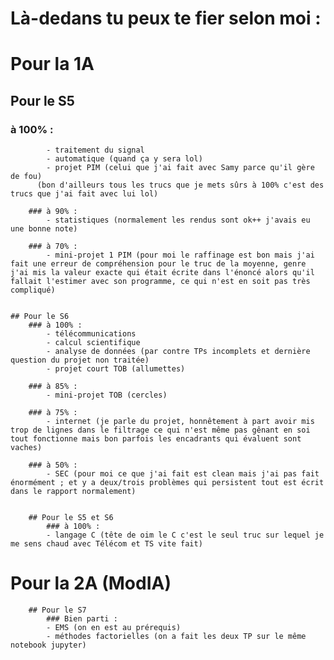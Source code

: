 Là-dedans tu peux te fier selon moi :
============================
# Pour la 1A
## Pour le S5
### à 100% :
  	 	  	- traitement du signal
  	 	  	- automatique (quand ça y sera lol)
  	 	  	- projet PIM (celui que j'ai fait avec Samy parce qu'il gère de fou)
  	 	  (bon d'ailleurs tous les trucs que je mets sûrs à 100% c'est des trucs que j'ai fait avec lui lol)
  	 	  
  		### à 90% :
  	 	  	- statistiques (normalement les rendus sont ok++ j'avais eu une bonne note)
  	 	  	
  	 	### à 70% :
  	 		- mini-projet 1 PIM (pour moi le raffinage est bon mais j'ai fait une erreur de compréhension pour le truc de la moyenne, genre j'ai mis la valeur exacte qui était écrite dans l'énoncé alors qu'il fallait l'estimer avec son programme, ce qui n'est en soit pas très compliqué)
  	 	  
  	 	  
	## Pour le S6
		### à 100% :
  	 	  	- télécommunications
  	 	  	- calcul scientifique
  	 	  	- analyse de données (par contre TPs incomplets et dernière question du projet non traitée)
  	 	  	- projet court TOB (allumettes)
  	 	
  	 	### à 85% :
  	 		- mini-projet TOB (cercles)
  	 	  
  	 	### à 75% :
  	 	  	- internet (je parle du projet, honnêtement à part avoir mis trop de lignes dans le filtrage ce qui n'est même pas gênant en soi tout fonctionne mais bon parfois les encadrants qui évaluent sont vaches)
  	 	
  	 	### à 50% :
  	 	  	- SEC (pour moi ce que j'ai fait est clean mais j'ai pas fait énormément ; et y a deux/trois problèmes qui persistent tout est écrit dans le rapport normalement)
  
  
    	## Pour le S5 et S6
      		### à 100% :
  	 		- langage C (tête de oim le C c'est le seul truc sur lequel je me sens chaud avec Télécom et TS vite fait)
	 	  


  # Pour la 2A (ModIA)
    	## Pour le S7
      		### Bien parti :
			- EMS (on en est au prérequis)
			- méthodes factorielles (on a fait les deux TP sur le même notebook jupyter)
